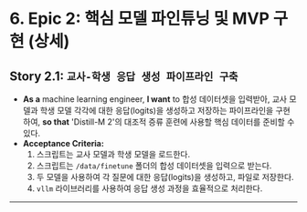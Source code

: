 # 6. Epic 2: 핵심 모델 파인튜닝 및 MVP 구현 (상세)

## **Story 2.1: `교사-학생 응답 생성 파이프라인 구축`**

- **As a** machine learning engineer, **I want** to 합성 데이터셋을 입력받아, 교사 모델과 학생 모델 각각에 대한 응답(logits)을 생성하고 저장하는 파이프라인을 구현하여, **so that** 'Distill-M 2'의 대조적 증류 훈련에 사용할 핵심 데이터를 준비할 수 있다.
- **Acceptance Criteria:**
    1. 스크립트는 교사 모델과 학생 모델을 로드한다.
    2. 스크립트는 `/data/finetune` 폴더의 합성 데이터셋을 입력으로 받는다.
    3. 두 모델을 사용하여 각 질문에 대한 응답(logits)을 생성하고, 파일로 저장한다.
    4. `vllm` 라이브러리를 사용하여 응답 생성 과정을 효율적으로 처리한다.

---
